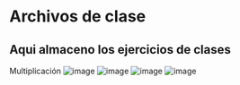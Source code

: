 # Archivos de clase 
## Aqui almaceno los ejercicios de clases

Multiplicación
![image](https://github.com/Eden-Gary/Pensamiento_computacional/assets/149908352/b7821da4-f0a9-402c-83eb-ef2d0247756c)
![image](https://github.com/Eden-Gary/Pensamiento_computacional/assets/149908352/d70e8e9a-d93b-463e-b47d-a83e50f209d8)
![image](https://github.com/Eden-Gary/Pensamiento_computacional/assets/149908352/16574e10-516c-4876-b0e3-6836893856a2)
![image](https://github.com/Eden-Gary/Pensamiento_computacional/assets/149908352/76acfc3b-9d9d-40ec-85bb-0939aed2dc92)
